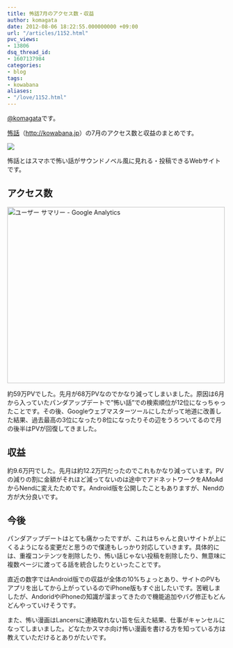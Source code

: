 ```yaml
---
title: 怖話7月のアクセス数・収益
author: komagata
date: 2012-08-06 18:22:55.000000000 +09:00
url: "/articles/1152.html"
pvc_views:
- 13806
dsq_thread_id:
- 1607137984
categories:
- blog
tags:
- kowabana
aliases:
- "/love/1152.html"
---
```

[@komagata][1]です。

<a href="http://kowabana.jp" title="怖話" target="_blank">怖話</a>（<a href="http://kowabana.jp" title="怖話" target="_blank">http://kowabana.jp</a>）の7月のアクセス数と収益のまとめです。


  <a href="http://kowabana.jp"><img src="http://p.nanapi.jp/r/20120228/20120228194536_4f4cb050d3cc9.jpg" /></a>


怖話とはスマホで怖い話がサウンドノベル風に見れる・投稿できるWebサイトです。

## アクセス数


  <a href="http://www.flickr.com/photos/komagata/7724010540/" title="ユーザー サマリー - Google Analytics by komagata, on Flickr"><img src="http://farm9.staticflickr.com/8426/7724010540_28d546f03c.jpg" width="500" height="406" alt="ユーザー サマリー - Google Analytics" /></a>


約59万PVでした。先月が68万PVなのでかなり減ってしまいました。原因は6月から入っていたパンダアップデートで&#8221;怖い話&#8221;での検索順位が12位になっちゃったことです。その後、Googleウェブマスターツールにしたがって地道に改善した結果、過去最高の3位になったり8位になったりその辺をうろついてるので月の後半はPVが回復してきました。

## 収益

約9.6万円でした。先月は約12.2万円だったのでこれもかなり減っています。PVの減りの割に金額がそれほど減ってないのは途中でアドネットワークをAMoAdからNendに変えたためです。Android版を公開したこともありますが、Nendの方が大分良いです。

## 今後

パンダアップデートはとても痛かったですが、これはちゃんと良いサイトが上にくるようになる変更だと思うので僕達もしっかり対応していきます。具体的には、重複コンテンツを削除したり、怖い話じゃない投稿を削除したり、無意味に複数ページに渡ってる話を統合したりといったことです。

直近の数字ではAndroid版での収益が全体の10%ちょっとあり、サイトのPVもアプリを出してから上がっているのでiPhone版もすぐ出したいです。苦戦しましたが、AndoridやiPhoneの知識が溜まってきたので機能追加やバグ修正もどんどんやっていけそうです。

また、怖い漫画はLancersに連絡取れない旨を伝えた結果、仕事がキャンセルになってしまいました。どなたかスマホ向け怖い漫画を書ける方を知っている方は教えていただけるとありがたいです。

 [1]: http://twitter.com/komagata
